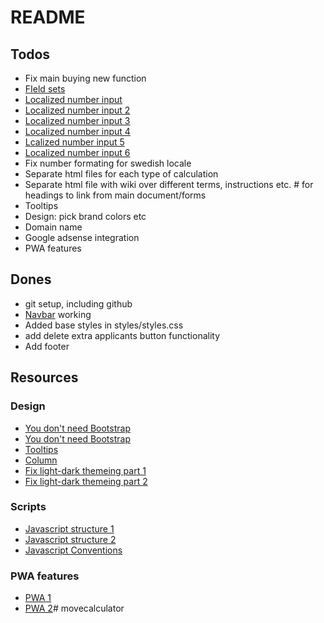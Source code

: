 # README

## Todos
* Fix main buying new function
* [FIeld sets](https://developer.mozilla.org/en-US/docs/Learn_web_development/Extensions/Forms/How_to_structure_a_web_form)
* [Localized number input](https://stackoverflow.com/questions/13412204/localization-of-input-type-number)
* [Localized number input 2](https://developer.mozilla.org/en-US/docs/Web/JavaScript/Reference/Global_Objects/Number/toLocaleString)
* [Localized number input 3](https://developer.mozilla.org/en-US/docs/Web/JavaScript/Reference/Global_Objects/Intl/NumberFormat)
* [Localized number input 4](https://developer.mozilla.org/en-US/docs/Web/JavaScript/Reference/Global_Objects/Number/toLocaleString)
* [Lcalized number input 5](https://stackoverflow.com/questions/13412204/localization-of-input-type-number)
* [Localized number input 6](https://stackoverflow.com/questions/13412204/localization-of-input-type-number#13416324)
* Fix number formating for swedish locale
* Separate html files for each type of calculation
* Separate html file with wiki over different terms, instructions etc. # for headings to link from main document/forms
* Tooltips
* Design: pick brand colors etc
* Domain name
* Google adsense integration
* PWA features

## Dones
* git setup, including github
* [Navbar](https://www.aleksandrhovhannisyan.com/blog/responsive-navbar-tutorial/) working
* Added base styles in styles/styles.css
* add delete extra applicants button functionality
* Add footer


## Resources
### Design
* [You don't need Bootstrap](https://davidhartsough.com/you-dont-need-bootstrap/)
* [You don't need Bootstrap](https://github.com/davidhartsough/you-dont-need-bootstrap)
* [Tooltips](https://www.w3schools.com/howto/howto_css_tooltip.asp)
* [Column](https://developer.mozilla.org/en-US/docs/Web/CSS/Layout_cookbook/Column_layouts)
* [Fix light-dark themeing part 1](https://developer.mozilla.org/en-US/docs/Web/CSS/color_value/light-dark)
* [Fix light-dark themeing part 2](https://developer.mozilla.org/en-US/docs/Web/CSS/@media/prefers-color-scheme)


### Scripts
* [Javascript structure 1](https://gomakethings.com/how-i-structure-my-javascript-projects-in-2022/)
* [Javascript structure 2](https://www.taniarascia.com/javascript-mvc-todo-app/)
* [Javascript Conventions](https://developer.mozilla.org/en-US/docs/MDN/Writing_guidelines/Code_style_guide/JavaScript)

### PWA features
* [PWA 1](https://developer.mozilla.org/en-US/docs/Web/Progressive_web_apps)
* [PWA 2](https://developer.mozilla.org/en-US/docs/Web/Progressive_web_apps/Tutorials)# movecalculator
